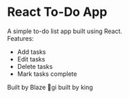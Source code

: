 # React To-Do App

A simple to-do list app built using React.  
Features:
- Add tasks
- Edit tasks
- Delete tasks
- Mark tasks complete

Built by Blaze 🚀gi
built by king